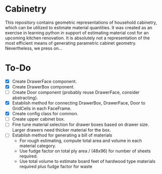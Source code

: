# Cabinetry
This repository contains geometric representations of household cabinetry, which can be utilized to estimate material quantities. It was created as an exercise in learning python in support of estimating material cost for an upcoming kitchen renovation. It is absolutely not a representation of the most efficient means of generating parametric cabinet geometry. Nevertheless, we press on...

# To-Do
- [x] Create DrawerFace component.
- [x] Create DrawerBox component.
- [ ] Create Door component (probably reuse DrawerFace, consider abstracting).
- [x] Establish method for connecting DrawerBox, DrawerFace, Door to GridCells in each FaceFrame.
- [x] Create config class for common.
- [ ] Create upper cabinet box.
- [ ] Fine tune material selection for drawer boxes based on drawer size. Larger drawers need thicker material for the box.
- [ ] Establish method for generating a bill of materials
    - For rough estimating, compute total area and volume in each material category.
    - Use fudge factor on total ply area / (48x96) for number of sheets required.
    - Use total volume to estimate board feet of hardwood type materials required plus fudge factor for waste